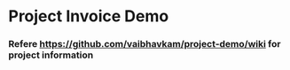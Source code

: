 # Project Invoice Demo

### Refere https://github.com/vaibhavkam/project-demo/wiki for project information

